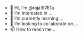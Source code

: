 - 👋 Hi, I’m @rajat9761a
- 👀 I’m interested in ...
- 🌱 I’m currently learning ...
- 💞️ I’m looking to collaborate on ...
- 📫 How to reach me ...

<!---
rajat9761a/rajat9761a is a ✨ special ✨ repository because its `README.md` (this file) appears on your GitHub profile.
You can click the Preview link to take a look at your changes.
--->
